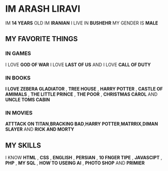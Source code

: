 # IM ARASH LIRAVI 


 IM **14 YEARS** OLD IM **IRANIAN** I LIVE IN **BUSHEHR** MY GENDER IS **MALE**



## MY FAVORITE THINGS


### IN GAMES

 I LOVE **GOD OF WAR**   I LOVE **LAST OF US** AND I LOVE **CALL OF DUTY**

### IN BOOKS

 **I LOVE ZEBERA GLADIATOR** ,
 **TREE HOUSE** ,
 **HARRY POTTER** ,
 **CASTLE OF AMIMALS** ,
 **THE LITTLE PRINCE** ,
 **THE POOR** ,
 **CHRISTMAS CAROL** AND
 **UNCLE TOMS CABIN** 
 ### IN MOVIES
 **ATTTACK ON TITAN**,**BRACKING BAD**,**HARRY POTTER**,**MATRRIX**,**DIMAN SLAYER** AND **RICK AND MORTY**
## MY SKILLS
I KNOW **HTML** , **CSS** , **ENGLISH** , **PERSIAN** , **10 FNGER TIPE** , **JAVASCIPT** , **PHP** , **MY SQL** , **HOW TO USEING AI** , **PHOTO SHOP** AND **PRIMIER**
